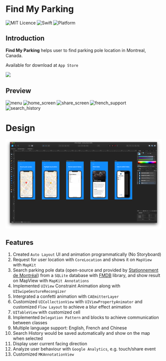 # Find My Parking
![MIT Licence](https://img.shields.io/github/license/mashape/apistatus.svg)
![Swift](https://img.shields.io/badge/Swift-5.0-orange.svg)
![Platform](https://img.shields.io/badge/Platform-iOS-green.svg)

## Introduction

**Find My Parking** helps user to find parking pole location in Montreal, Canada.

Available for download at `App Store`

<a target='_blank' href='https://itunes.apple.com/us/app/find-my-parking/id1459821681?ls=1&mt=8'>
<img src='https://i.loli.net/2019/04/20/5cba21ac64d13.jpg' />
</a>

## Preview
![menu](https://i.loli.net/2019/06/15/5d0426e734e2542915.gif)
![home_screen](https://i.loli.net/2019/05/01/5cc915425f77c.gif)
![share_screen](https://i.loli.net/2019/05/01/5cc9160bbdb87.gif)
![french_support](https://i.loli.net/2019/05/01/5cc916e2e317d.gif)
![search_history](https://i.loli.net/2019/05/12/5cd7582a376a9.gif)

# Design
![design](https://github.com/weitieda/find-my-parking-demo/blob/master/images/design.png)


## Features

1. Created `Auto Layout` UI and animation programmatically (No Storyboard)
1. Request for user location with `CoreLocation` and shows it on `MapView` with `MapKit`
1. Search parking pole data (open-source and provided by [Stationnement de Montréal](https://www.statdemtl.qc.ca/fr/informations/donnees-ouvertes/description-des-donnees-disponibles.html)) from a `SQLite` database with [FMDB](https://github.com/ccgus/fmdb) library, and show result on MapView with `MapKit Annotations`
1. Implemented `UIView` Constraint Animation along with `UISwipeGestureRecongizer`
1. Intergrated a confetti animation with `CAEmitterLayer`
1. Customized `UICollectionView` with `UIViewPropertyAnimator` and customized `Flow Layout` to achieve a blur effect animation
1. `UITableView` with customized cell
1. Implemented `Delegation Pattern` and blocks to achieve communication between classes
1. Multiple language support: English, French and Chinese
1. Search History would be saved automatically and show on the map when selected
1. Display user current facing direction
1. Analyze user behaviour with `Google Analytics`, e.g. touch/share event
1. Customized `MKAnnotationView`
